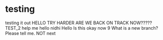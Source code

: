 # testing
testing it out
HELLO
TRY HARDER
ARE WE BACK ON TRACK NOW?????
TEST_2
help me
hello nidhi
Hello
Is this okay now
9
What is a new branch? Please tell me.
NOT next